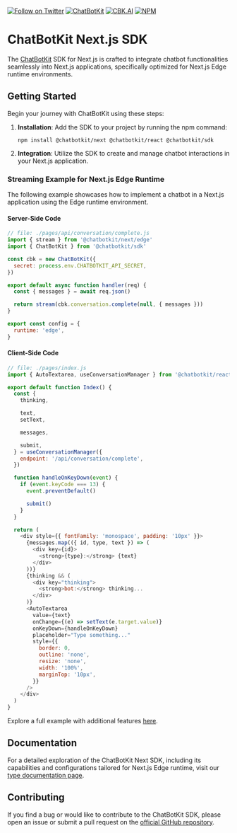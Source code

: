 [![Follow on Twitter](https://img.shields.io/twitter/follow/chatbotkit.svg?logo=twitter)](https://twitter.com/chatbotkit)
[![ChatBotKit](https://img.shields.io/badge/credits-ChatBotKit-blue.svg)](https://chatbotkit.com)
[![CBK.AI](https://img.shields.io/badge/credits-CBK.AI-blue.svg)](https://cbk.ai)
[![NPM](https://img.shields.io/npm/v/@chatbotkit/next.svg)](https://www.npmjs.com/package/@chatbotkit/next)

# ChatBotKit Next.js SDK

The [ChatBotKit](https://chatbotkit.com) SDK for Next.js is crafted to integrate chatbot functionalities seamlessly into Next.js applications, specifically optimized for Next.js Edge runtime environments.

## Getting Started

Begin your journey with ChatBotKit using these steps:

1. **Installation**: Add the SDK to your project by running the npm command:
   ```
   npm install @chatbotkit/next @chatbotkit/react @chatbotkit/sdk
   ```
2. **Integration**: Utilize the SDK to create and manage chatbot interactions in your Next.js application.

### Streaming Example for Next.js Edge Runtime

The following example showcases how to implement a chatbot in a Next.js application using the Edge runtime environment.

#### Server-Side Code

```js
// file: ./pages/api/conversation/complete.js
import { stream } from '@chatbotkit/next/edge'
import { ChatBotKit } from '@chatbotkit/sdk'

const cbk = new ChatBotKit({
  secret: process.env.CHATBOTKIT_API_SECRET,
})

export default async function handler(req) {
  const { messages } = await req.json()

  return stream(cbk.conversation.complete(null, { messages }))
}

export const config = {
  runtime: 'edge',
}
```

#### Client-Side Code

```js
// file: ./pages/index.js
import { AutoTextarea, useConversationManager } from '@chatbotkit/react'

export default function Index() {
  const {
    thinking,

    text,
    setText,

    messages,

    submit,
  } = useConversationManager({
    endpoint: '/api/conversation/complete',
  })

  function handleOnKeyDown(event) {
    if (event.keyCode === 13) {
      event.preventDefault()

      submit()
    }
  }

  return (
    <div style={{ fontFamily: 'monospace', padding: '10px' }}>
      {messages.map(({ id, type, text }) => (
        <div key={id}>
          <strong>{type}:</strong> {text}
        </div>
      ))}
      {thinking && (
        <div key="thinking">
          <strong>bot:</strong> thinking...
        </div>
      )}
      <AutoTextarea
        value={text}
        onChange={(e) => setText(e.target.value)}
        onKeyDown={handleOnKeyDown}
        placeholder="Type something..."
        style={{
          border: 0,
          outline: 'none',
          resize: 'none',
          width: '100%',
          marginTop: '10px',
        }}
      />
    </div>
  )
}
```

Explore a full example with additional features [here](https://github.com/chatbotkit/node-sdk/tree/main/examples/nextjs/stateless-chat).

## Documentation

For a detailed exploration of the ChatBotKit Next SDK, including its capabilities and configurations tailored for Next.js Edge runtime, visit our [type documentation page](https://chatbotkit.github.io/node-sdk/modules/_chatbotkit_next.html).

## Contributing

If you find a bug or would like to contribute to the ChatBotKit SDK, please open an issue or submit a pull request on the [official GitHub repository](https://github.com/chatbotkit/node-sdk).
